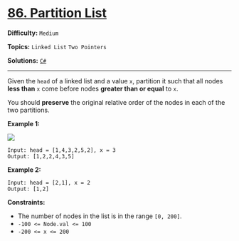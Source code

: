 # [86. Partition List](https://leetcode.com/problems/partition-list/)

**Difficulty:** `Medium`

**Topics:** `Linked List` `Two Pointers`

**Solutions:** [`C#`](../../src/csharp/challenges/Problems/PartitionList.cs)

---

Given the `head` of a linked list and a value `x`, partition it such that all nodes **less than** `x` come before nodes **greater than or equal** to `x`.

You should **preserve** the original relative order of the nodes in each of the two partitions.

**Example 1:**

![](https://assets.leetcode.com/uploads/2021/01/04/partition.jpg)

```
Input: head = [1,4,3,2,5,2], x = 3
Output: [1,2,2,4,3,5]
```

**Example 2:**

```
Input: head = [2,1], x = 2
Output: [1,2]
```

**Constraints:**

* The number of nodes in the list is in the range `[0, 200]`.
* `-100 <= Node.val <= 100`
* `-200 <= x <= 200`